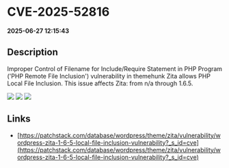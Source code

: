 # CVE-2025-52816

**2025-06-27 12:15:43**

## Description
Improper Control of Filename for Include/Require Statement in PHP Program ('PHP Remote File Inclusion') vulnerability in themehunk Zita allows PHP Local File Inclusion. This issue affects Zita: from n/a through 1.6.5.

![](https://img.shields.io/static/v1?label=Score&message=8.1&color=red)
![](https://img.shields.io/static/v1?label=Severity&message=HIGH&color=red)
![](https://img.shields.io/static/v1?label=CWE&message=RFI&color=green)

## Links
- [https://patchstack.com/database/wordpress/theme/zita/vulnerability/wordpress-zita-1-6-5-local-file-inclusion-vulnerability?_s_id=cve](https://patchstack.com/database/wordpress/theme/zita/vulnerability/wordpress-zita-1-6-5-local-file-inclusion-vulnerability?_s_id=cve)
